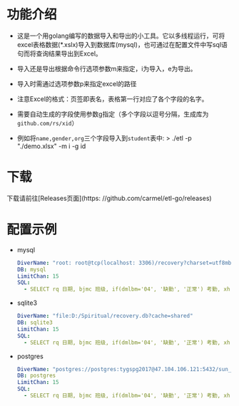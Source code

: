 # 功能介绍
- 这是一个用golang编写的数据导入和导出的小工具。它以多线程运行，可将excel表格数据(*.xslx)导入到数据库(mysql)，也可通过在配置文件中写sql语句而将查询结果导出到Excel。

- 导入还是导出根据命令行选项参数m来指定，i为导入，e为导出。

- 导入时需通过选项参数p来指定excel的路径

- 注意Excel的格式：页签即表名，表格第一行对应了各个字段的名字。

- 需要自动生成的字段使用参数g指定（多个字段以逗号分隔，生成库为`github.com/rs/xid`）

- 例如将`name,gender,org`三个字段导入到`student`表中: > ./etl -p "./demo.xlsx" -m i -g id

# 下载
下载请前往[Releases页面](https: //github.com/carmel/etl-go/releases)  

# 配置示例
* mysql  
  ```yml
  DiverName: "root: root@tcp(localhost: 3306)/recovery?charset=utf8mb4"
  DB: mysql
  LimitChan: 15
  SQL:
    - SELECT rq 日期, bjmc 班级, if(dmlbm='04', '缺勤', '正常') 考勤, xh 学号,xm 姓名 FROM performance order by bjmc,rq
  ```
* sqlite3  
  ```yml
  DiverName: "file:D:/Spiritual/recovery.db?cache=shared"
  DB: sqlite3
  LimitChan: 15
  SQL:
    - SELECT rq 日期, bjmc 班级, if(dmlbm='04', '缺勤', '正常') 考勤, xh 学号,xm 姓名 FROM performance order by bjmc,rq
  ```
* postgres
  ```yml
  DiverName: "postgres://postgres:tygspg2017@47.104.106.121:5432/sun_dev?sslmode=disable"
  DB: postgres
  LimitChan: 15
  SQL:
    - SELECT rq 日期, bjmc 班级, if(dmlbm='04', '缺勤', '正常') 考勤, xh 学号,xm 姓名 FROM performance order by bjmc,rq
  ```